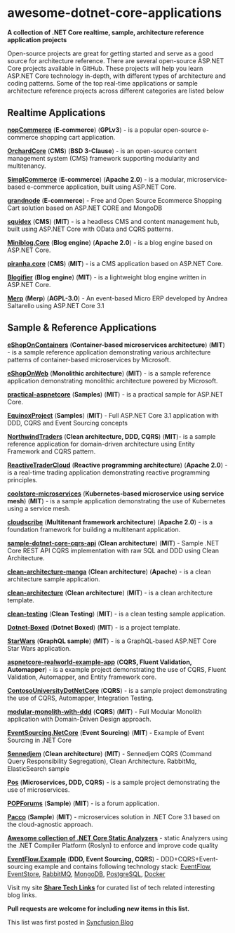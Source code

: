 # awesome-dotnet-core-applications
**A collection of .NET Core realtime, sample, architecture reference application projects**

Open-source projects are great for getting started and serve as a good source for architecture reference. There are several open-source ASP.NET Core projects available in GitHub. These projects will help you learn ASP.NET Core technology in-depth, with different types of architecture and coding patterns. Some of the top real-time applications or sample architecture reference projects across different categories are listed below

## Realtime Applications

[**nopCommerce**](https://github.com/nopSolutions/nopCommerce) (**E-commerce**) (**GPLv3**) - is a popular open-source e-commerce shopping cart application.

[**OrchardCore**](https://github.com/OrchardCMS/OrchardCore) (**CMS**) (**BSD 3-Clause**) - is an open-source content management system (CMS) framework supporting modularity and multitenancy.

[**SimplCommerce**](https://github.com/simplcommerce/SimplCommerce) (**E-commerce**) (**Apache 2.0**) - is a modular, microservice-based e-commerce application, built using ASP.NET Core.

[**grandnode**](https://github.com/grandnode/grandnode) (**E-commerce**) - Free and Open Source Ecommerce Shopping Cart solution based on ASP.NET CORE and MongoDB

[**squidex**](https://github.com/Squidex/squidex) (**CMS**) (**MIT**) - is a headless CMS and content management hub, built using ASP.NET Core with OData and CQRS patterns.

[**Miniblog.Core**](https://github.com/madskristensen/Miniblog.Core) (**Blog engine**) (**Apache 2.0**) - is a blog engine based on ASP.NET Core.

[**piranha.core**](https://github.com/piranhacms/piranha.core) (**CMS**) (**MIT**) - is a CMS application based on ASP.NET Core.

[**Blogifier**](https://github.com/blogifierdotnet/Blogifier) (**Blog engine**) (**MIT**) - is a lightweight blog engine written in ASP.NET Core.

[**Merp**](https://github.com/mastreeno/Merp) (**Merp**) (**AGPL-3.0**) - An event-based Micro ERP developed by Andrea Saltarello using ASP.NET Core 3.1

## Sample & Reference Applications

[**eShopOnContainers**](https://github.com/dotnet-architecture/eShopOnContainers) (**Container-based microservices architecture**) (**MIT**) - is a sample reference application demonstrating various architecture patterns of container-based microservices by Microsoft.

[**eShopOnWeb**](https://github.com/dotnet-architecture/eShopOnWeb) (**Monolithic architecture**) (**MIT**) - is a sample reference application demonstrating monolithic architecture powered by Microsoft.

[**practical-aspnetcore**](https://github.com/dodyg/practical-aspnetcore) (**Samples**) (**MIT**) - is a practical sample for ASP.NET Core.

[**EquinoxProject**](https://github.com/EduardoPires/EquinoxProject) (**Samples**) (**MIT**) - Full ASP.NET Core 3.1 application with DDD, CQRS and Event Sourcing concepts

[**NorthwindTraders**](https://github.com/JasonGT/NorthwindTraders) (**Clean architecture, DDD, CQRS**) (**MIT**)- is a sample reference application for domain-driven architecture using Entity Framework and CQRS pattern.

[**ReactiveTraderCloud**](https://github.com/AdaptiveConsulting/ReactiveTraderCloud) (**Reactive programming architecture**) (**Apache 2.0**) - is a real-time trading application demonstrating reactive programming principles.

[**coolstore-microservices**](https://github.com/vietnam-devs/coolstore-microservices) (**Kubernetes-based microservice using service mesh**) (**MIT**) - is a sample application demonstrating the use of Kubernetes using a service mesh.

[**cloudscribe**](https://github.com/cloudscribe/cloudscribe) (**Multitenant framework architecture**) (**Apache 2.0**) - is a foundation framework for building a multitenant application.

[**sample-dotnet-core-cqrs-api**](https://github.com/kgrzybek/sample-dotnet-core-cqrs-api) (**Clean architecture**) (**MIT**) - Sample .NET Core REST API CQRS implementation with raw SQL and DDD using Clean Architecture.

[**clean-architecture-manga**](https://github.com/ivanpaulovich/clean-architecture-manga) (**Clean architecture**) (**Apache**) - is a clean architecture sample application.

[**clean-architecture**](https://github.com/jasontaylordev/CleanArchitecture) (**Clean architecture**) (**MIT**) - is a clean architecture template.

[**clean-testing**](https://github.com/jasontaylordev/CleanTesting) (**Clean Testing**) (**MIT**) - is a clean testing sample application.

[**Dotnet-Boxed**](https://github.com/Dotnet-Boxed/Templates) (**Dotnet Boxed**) (**MIT**) - is a project template.

[**StarWars**](https://github.com/JacekKosciesza/StarWars) (**GraphQL sample**) (**MIT**) - is a GraphQL-based ASP.NET Core Star Wars application.

[**aspnetcore-realworld-example-app**](https://github.com/gothinkster/aspnetcore-realworld-example-app) (**CQRS, Fluent Validation, Automapper**) - is a example project demonstrating the use of CQRS, Fluent Validation, Automapper, and Entity framework core.

[**ContosoUniversityDotNetCore**](https://github.com/jbogard/ContosoUniversityDotNetCore) (**CQRS**) - is a sample project demonstrating the use of CQRS, Automapper, Integration Testing.

[**modular-monolith-with-ddd**](https://github.com/kgrzybek/modular-monolith-with-ddd) (**CQRS**)  (**MIT**) - Full Modular Monolith application with Domain-Driven Design approach.

[**EventSourcing.NetCore**](https://github.com/oskardudycz/EventSourcing.NetCore) (**Event Sourcing**) (**MIT**) - Example of Event Sourcing in .NET Core

[**Sennedjem**](https://github.com/keremvaris/Sennedjem) (**Clean architecture**) (**MIT**) - Sennedjem CQRS (Command Query Responsibility Segregation), Clean Architecture. RabbitMq, ElasticSearch sample

[**Pos**](https://github.com/NHadi/Pos) (**Microservices, DDD, CQRS**) - is a sample project demonstrating the use of microservices.

[**POPForums**](https://github.com/POPWorldMedia/POPForums) (**Sample**) (**MIT**) - is a forum application.

[**Pacco**](https://github.com/devmentors/Pacco) (**Sample**) (**MIT**) - microservices solution in .NET Core 3.1 based on the cloud-agnostic approach.

[**Awesome collection of .NET Core Static Analyzers**](https://github.com/bharatdwarkani/awesome-dotnet-core-static-analyzers/blob/master/README.md) - static Analyzers using the .NET Compiler Platform (Roslyn) to enforce and improve code quality

[**EventFlow.Example**](https://github.com/OKTAYKIR/EventFlow.Example) (**DDD, Event Sourcing, CQRS**) - DDD+CQRS+Event-sourcing example and contains following technology stack: [EventFlow](https://github.com/eventflow/EventFlow), [EventStore](https://eventstore.com), [RabbitMQ](https://www.rabbitmq.com), [MongoDB](https://www.mongodb.com), [PostgreSQL](https://www.postgresql.org), [Docker](https://www.docker.com)

Visit my site [**Share Tech Links**](https://sharetechlinks.com/)  for curated list of tech related interesting blog links.

**Pull requests are welcome for including new items in this list.**

This list was first posted in [Syncfusion Blog](https://www.syncfusion.com/blogs/post/awesome-list-of-top-asp-net-core-based-open-source-application-projects.aspx) 

